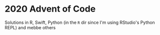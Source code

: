 # 2020 Advent of Code

Solutions in R, Swift, Python (in the `R` dir since I'm using RStudio's Python REPL) and mebbe others
